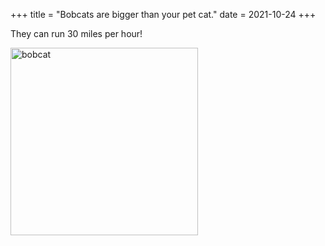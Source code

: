 +++
title = "Bobcats are bigger than your pet cat."
date = 2021-10-24
+++

They can run 30 miles per hour!

<img src="https://upload.wikimedia.org/wikipedia/commons/thumb/d/dc/Bobcat2.jpg/633px-Bobcat2.jpg" alt="bobcat" width="300">

